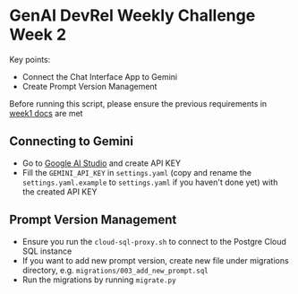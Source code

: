 # GenAI DevRel Weekly Challenge Week 2

Key points:

- Connect the Chat Interface App to Gemini
- Create Prompt Version Management

Before running this script, please ensure the previous requirements in [week1 docs](../week1/README.md) are met

## Connecting to Gemini

- Go to [Google AI Studio](https://aistudio.google.com/apikey) and create API KEY
- Fill the `GEMINI_API_KEY` in `settings.yaml` (copy and rename the `settings.yaml.example` to `settings.yaml` if you haven't done yet) with the created API KEY

## Prompt Version Management

- Ensure you run the `cloud-sql-proxy.sh` to connect to the Postgre Cloud SQL instance
- If you want to add new prompt version, create new file under migrations directory, e.g. `migrations/003_add_new_prompt.sql`
- Run the migrations by running `migrate.py`
